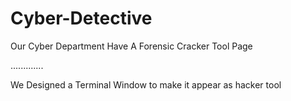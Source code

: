 # Cyber-Detective
Our Cyber Department Have A Forensic Cracker Tool Page 



.............

We Designed a Terminal Window to make it appear as hacker tool
